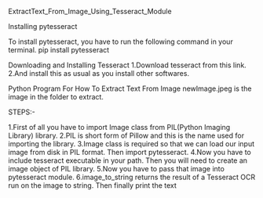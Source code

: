  ExtractText_From_Image_Using_Tesseract_Module
 
 
 Installing pytesseract
 
 
 To install pytesseract, you have to run the following command in your terminal.
 pip install pytesseract
 
 
 Downloading and Installing Tesseract
 1.Download tesseract from this link.
 2.And install this as usual as you install other softwares.
 
 
 Python Program For How To Extract Text From Image
 newImage.jpeg  is the image in the folder to extract.
 
 STEPS:-
 
 1.First of all you have to import Image class from PIL(Python Imaging Library) library. 
 2.PIL is short form of Pillow and this is the name used for importing the library.
 3.Image class is required so that we can load our input image from disk in PIL format.
   Then import pytesseract.
 4.Now you have to include tesseract executable in your path.
   Then you will need to create an image object of PIL library.
 5.Now you have to pass that image into pytesseract module.
 6.image_to_string returns the result of a Tesseract OCR run on the image to string.
   Then finally print the text
 
 
 
 
 
